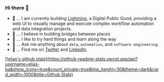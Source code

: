 ### Hi there 👋

- 🐤 ... I am currently building [Lightning](https://demo.openfn.org/), a Digital Public Good, providing a web UI to visually manage and execute complex workflow automation and data integration projects.
- 🌁 ... I believe in building bridges between places
- 🏃 ... I like to try hard things and learn along the way
- 💬 ... Ask me anything about `data`, `automation`, and `software engineering`.
- 💌 ... Find me on [Twitter](https://twitter.com/eliaswalyba) and [LinkedIn](https://www.linkedin.com/in/eliaswalyba/).

[![elias's github stats](https://github-readme-stats.vercel.app/api?username=elias-ba&show_icons=true&count_private=true&line_height=30&theme=dark&card_width=1000&title=Github Stats)](https://github.com/anuraghazra/github-readme-stats)
